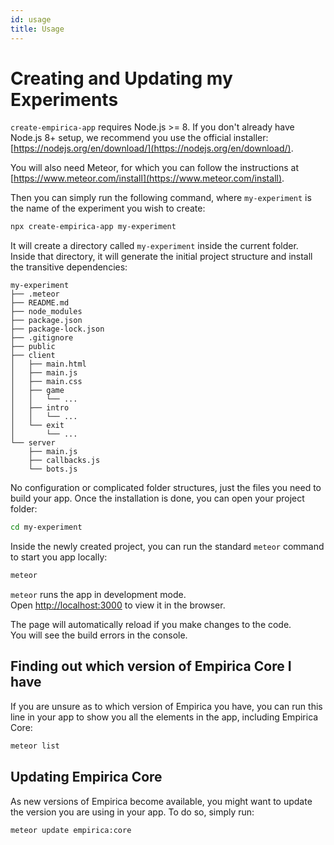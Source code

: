```yaml
---
id: usage
title: Usage
---
```


# Creating and Updating my Experiments

`create-empirica-app` requires Node.js &gt;= 8. If you don't already have Node.js 8+ setup, we recommend you use the official installer: [https://nodejs.org/en/download/](https://nodejs.org/en/download/).

You will also need Meteor, for which you can follow the instructions at [https://www.meteor.com/install](https://www.meteor.com/install).

Then you can simply run the following command, where `my-experiment` is the name of the experiment you wish to create:

```bash
npx create-empirica-app my-experiment
```

It will create a directory called `my-experiment` inside the current folder.  
 Inside that directory, it will generate the initial project structure and install the transitive dependencies:

```text
my-experiment
├── .meteor
├── README.md
├── node_modules
├── package.json
├── package-lock.json
├── .gitignore
├── public
├── client
│   ├── main.html
│   ├── main.js
│   ├── main.css
│   ├── game
│   │   └── ...
│   ├── intro
│   │   └── ...
│   └── exit
│       └── ...
└── server
    ├── main.js
    ├── callbacks.js
    └── bots.js
```

No configuration or complicated folder structures, just the files you need to build your app. Once the installation is done, you can open your project folder:

```bash
cd my-experiment
```

Inside the newly created project, you can run the standard `meteor` command to start you app locally:

```bash
meteor
```

`meteor` runs the app in development mode.  
 Open [http://localhost:3000](http://localhost:3000) to view it in the browser.

The page will automatically reload if you make changes to the code.  
 You will see the build errors in the console.

## Finding out which version of Empirica Core I have

If you are unsure as to which version of Empirica you have, you can run this line in your app to show you all the elements in the app, including Empirica Core:

```bash
meteor list
```

## Updating Empirica Core

As new versions of Empirica become available, you might want to update the version you are using in your app. To do so, simply run:

```bash
meteor update empirica:core
```

